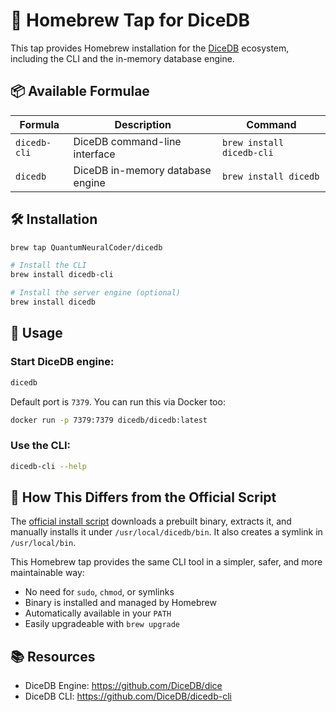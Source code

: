 # 🍺 Homebrew Tap for DiceDB

This tap provides Homebrew installation for the [DiceDB](https://github.com/DiceDB) ecosystem, including the CLI and the in-memory database engine.

## 📦 Available Formulae

| Formula       | Description                       | Command                      |
|---------------|-----------------------------------|------------------------------|
| `dicedb-cli`  | DiceDB command-line interface     | `brew install dicedb-cli`    |
| `dicedb`        | DiceDB in-memory database engine  | `brew install dicedb`          |

## 🛠️ Installation

```bash
brew tap QuantumNeuralCoder/dicedb

# Install the CLI
brew install dicedb-cli

# Install the server engine (optional)
brew install dicedb
```

## 🚀 Usage

### Start DiceDB engine:

```bash
dicedb
```

Default port is `7379`. You can run this via Docker too:

```bash
docker run -p 7379:7379 dicedb/dicedb:latest
```

### Use the CLI:

```bash
dicedb-cli --help
```

## 🔄 How This Differs from the Official Script

The [official install script](https://github.com/DiceDB/dicedb-cli/blob/master/install.sh) downloads a prebuilt binary, extracts it, and manually installs it under `/usr/local/dicedb/bin`. It also creates a symlink in `/usr/local/bin`.

This Homebrew tap provides the same CLI tool in a simpler, safer, and more maintainable way:

- No need for `sudo`, `chmod`, or symlinks
- Binary is installed and managed by Homebrew
- Automatically available in your `PATH`
- Easily upgradeable with `brew upgrade`

## 📚 Resources

- DiceDB Engine: https://github.com/DiceDB/dice
- DiceDB CLI: https://github.com/DiceDB/dicedb-cli